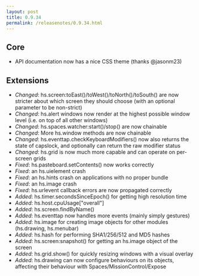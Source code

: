 ```yaml
---
layout: post
title: 0.9.34
permalink: /releasenotes/0.9.34.html
---
```


## Core
 * API documentation now has a nice CSS theme (thanks @jasonm23)

## Extensions
 * *Changed*: hs.screen:toEast()/toWest()/toNorth()/toSouth() are now stricter about which screen they should choose (with an optional parameter to be non-strict)
 * *Changed*: hs.alert windows now render at the highest possible window level (i.e. on top of all other windows)
 * *Changed*: hs.spaces.watcher:start()/stop() are now chainable
 * *Changed*: More hs.window methods are now chainable
 * *Changed*: hs.eventtap.checkKeyboardModifiers() now also returns the state of capslock, and optionally can return the raw modifier status
 * *Changed*: hs.grid is now much more capable and can operate on per-screen grids
 * *Fixed*: hs.pasteboard.setContents() now works correctly
 * *Fixed*: an hs.uielement crash
 * *Fixed*: an hs.hints crash on applications with no proper bundle
 * *Fixed*: an hs.image crash
 * *Fixed*: hs.urlevent callback errors are now propagated correctly
 * *Added*: hs.timer.secondsSinceEpoch() for getting high resolution time
 * *Added*: hs.host.cpuUsage["overall"]
 * *Added*: hs.screen.findByName()
 * *Added*: hs.eventtap now handles more events (mainly simply gestures)
 * *Added*: hs.image for creating image objects for other modules (hs.drawing, hs.menubar)
 * *Added*: hs.hash for performing SHA1/256/512 and MD5 hashes
 * *Added*: hs.screen:snapshot() for getting an hs.image object of the screen
 * *Added*: hs.grid.show() for quickly resizing windows with a visual overlay
 * *Added*: hs.drawing can now configure behaviours on its objects, affecting their behaviour with Spaces/MissionControl/Expose
